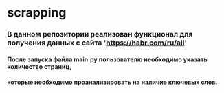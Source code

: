 # scrapping
### В данном репозитории реализован функционал для получения данных с сайта 'https://habr.com/ru/all' 
#### После запуска файла main.py пользователю необходимо указать количество страниц,
#### которые необходимо проанализировать на наличие ключевых слов.